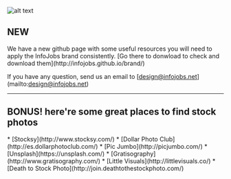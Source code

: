 ![alt text](../master/_header/01-github-header.jpg)

<h2>NEW</h2>
We have a new github page with some useful resources you will need to apply the InfoJobs brand consistently. [Go there to donwload to check and download them](http://infojobs.github.io/brand/)

If you have any question, send us an email to [design@infojobs.net] (mailto:design@infojobs.net)

***

<h2>BONUS! here're some great places to find stock photos</h2>
* [Stocksy](http://www.stocksy.com/)
* [Dollar Photo Club](http://es.dollarphotoclub.com/)
* [Pic Jumbo](http://picjumbo.com/)
* [Unsplash](https://unsplash.com/)
* [Gratisography](http://www.gratisography.com/)
* [Little Visuals](http://littlevisuals.co/)
* [Death to Stock Photo](http://join.deathtothestockphoto.com/)




